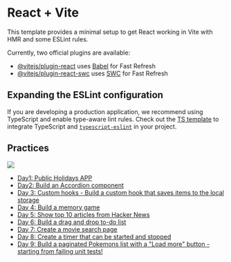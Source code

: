 # React + Vite

This template provides a minimal setup to get React working in Vite with HMR and some ESLint rules.

Currently, two official plugins are available:

- [@vitejs/plugin-react](https://github.com/vitejs/vite-plugin-react/blob/main/packages/plugin-react/README.md) uses [Babel](https://babeljs.io/) for Fast Refresh
- [@vitejs/plugin-react-swc](https://github.com/vitejs/vite-plugin-react-swc) uses [SWC](https://swc.rs/) for Fast Refresh

## Expanding the ESLint configuration

If you are developing a production application, we recommend using TypeScript and enable type-aware lint rules. Check out the [TS template](https://github.com/vitejs/vite/tree/main/packages/create-vite/template-react-ts) to integrate TypeScript and [`typescript-eslint`](https://typescript-eslint.io) in your project.

## Practices

![](https://i.imgur.com/2IcehZb.png)

- [Day1: Public Holidays APP](https://reactpractice.dev/exercise/build-a-public-holidays-app/?utm_source=calendar.reactpractice.dev&utm_medium=social&utm_campaign=calendar-v1)
- [Day2: Build an Accordion component](https://reactpractice.dev/exercise/build-an-accordion-component/?utm_source=calendar.reactpractice.dev&utm_medium=social&utm_campaign=calendar-v1)
- [Day 3: Custom hooks - Build a custom hook that saves items to the local storage](https://reactpractice.dev/exercise/create-a-custom-hook-that-allows-saving-items-to-the-local-storage/?utm_source=calendar.reactpractice.dev&utm_medium=social&utm_campaign=calendar-v1)
- [Day 4: Build a memory game](https://reactpractice.dev/exercise/build-a-memory-game/?utm_source=calendar.reactpractice.dev&utm_medium=social&utm_campaign=calendar-v1)
- [Day 5: Show top 10 articles from Hacker News](https://reactpractice.dev/exercise/show-top-10-articles-from-hacker-news/?utm_source=calendar.reactpractice.dev&utm_medium=social&utm_campaign=calendar-v1)
- [Day 6: Build a drag and drop to-do list](https://reactpractice.dev/exercise/build-a-drag-and-drop-to-do-list/?utm_source=calendar.reactpractice.dev&utm_medium=social&utm_campaign=calendar-v1)
- [Day 7: Create a movie search page](https://reactpractice.dev/exercise/create-a-movie-search-page/?utm_source=calendar.reactpractice.dev&utm_medium=social&utm_campaign=calendar-v1)
- [Day 8: Create a timer that can be started and stopped](https://reactpractice.dev/exercise/create-a-timer-that-can-be-started-and-stopped/?utm_source=calendar.reactpractice.dev&utm_medium=social&utm_campaign=calendar-v1)
- [Day 9: Build a paginated Pokemons list with a "Load more" button - starting from failing unit tests!](https://reactpractice.dev/exercise/build-a-paginated-pokemons-list-with-a-load-more-button-starting-from-failing-unit-tests/?utm_source=calendar.reactpractice.dev&utm_medium=social&utm_campaign=calendar-v1)

